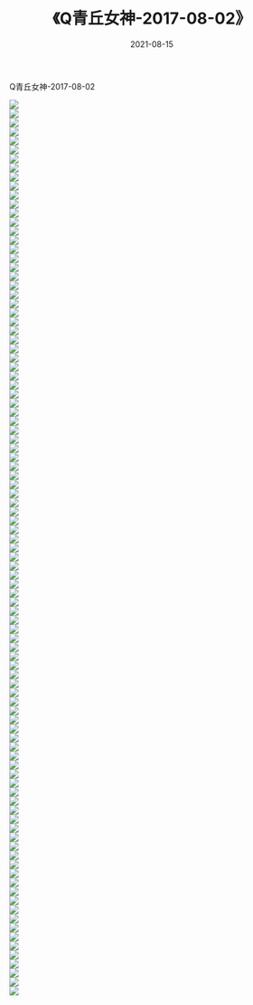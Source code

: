 ﻿---
layout: post
title:  《Q青丘女神-2017-08-02》
date:   2021-08-15
img: http://img.660000.xyz/Sharelink/网络美图/2021/Q青丘女神-2017-08-02/000.jpg
categories: [美女, 清纯, 唯美]
---

Q青丘女神-2017-08-02

  ![](http://img.660000.xyz/Sharelink/网络美图/2021/Q青丘女神-2017-08-02/001.jpg) <br> ![](http://img.660000.xyz/Sharelink/网络美图/2021/Q青丘女神-2017-08-02/002.jpg) <br> ![](http://img.660000.xyz/Sharelink/网络美图/2021/Q青丘女神-2017-08-02/003.jpg) <br> ![](http://img.660000.xyz/Sharelink/网络美图/2021/Q青丘女神-2017-08-02/004.jpg) <br> ![](http://img.660000.xyz/Sharelink/网络美图/2021/Q青丘女神-2017-08-02/005.jpg) <br> ![](http://img.660000.xyz/Sharelink/网络美图/2021/Q青丘女神-2017-08-02/006.jpg) <br> ![](http://img.660000.xyz/Sharelink/网络美图/2021/Q青丘女神-2017-08-02/007.jpg) <br> ![](http://img.660000.xyz/Sharelink/网络美图/2021/Q青丘女神-2017-08-02/008.jpg) <br> ![](http://img.660000.xyz/Sharelink/网络美图/2021/Q青丘女神-2017-08-02/009.jpg) <br> ![](http://img.660000.xyz/Sharelink/网络美图/2021/Q青丘女神-2017-08-02/010.jpg) <br> ![](http://img.660000.xyz/Sharelink/网络美图/2021/Q青丘女神-2017-08-02/011.jpg) <br> ![](http://img.660000.xyz/Sharelink/网络美图/2021/Q青丘女神-2017-08-02/012.jpg) <br> ![](http://img.660000.xyz/Sharelink/网络美图/2021/Q青丘女神-2017-08-02/013.jpg) <br> ![](http://img.660000.xyz/Sharelink/网络美图/2021/Q青丘女神-2017-08-02/014.jpg) <br> ![](http://img.660000.xyz/Sharelink/网络美图/2021/Q青丘女神-2017-08-02/015.jpg) <br> ![](http://img.660000.xyz/Sharelink/网络美图/2021/Q青丘女神-2017-08-02/016.jpg) <br> ![](http://img.660000.xyz/Sharelink/网络美图/2021/Q青丘女神-2017-08-02/017.jpg) <br> ![](http://img.660000.xyz/Sharelink/网络美图/2021/Q青丘女神-2017-08-02/018.jpg) <br> ![](http://img.660000.xyz/Sharelink/网络美图/2021/Q青丘女神-2017-08-02/019.jpg) <br> ![](http://img.660000.xyz/Sharelink/网络美图/2021/Q青丘女神-2017-08-02/020.jpg) <br> ![](http://img.660000.xyz/Sharelink/网络美图/2021/Q青丘女神-2017-08-02/021.jpg) <br> ![](http://img.660000.xyz/Sharelink/网络美图/2021/Q青丘女神-2017-08-02/022.jpg) <br> ![](http://img.660000.xyz/Sharelink/网络美图/2021/Q青丘女神-2017-08-02/023.jpg) <br> ![](http://img.660000.xyz/Sharelink/网络美图/2021/Q青丘女神-2017-08-02/024.jpg) <br> ![](http://img.660000.xyz/Sharelink/网络美图/2021/Q青丘女神-2017-08-02/025.jpg) <br> ![](http://img.660000.xyz/Sharelink/网络美图/2021/Q青丘女神-2017-08-02/026.jpg) <br> ![](http://img.660000.xyz/Sharelink/网络美图/2021/Q青丘女神-2017-08-02/027.jpg) <br> ![](http://img.660000.xyz/Sharelink/网络美图/2021/Q青丘女神-2017-08-02/028.jpg) <br> ![](http://img.660000.xyz/Sharelink/网络美图/2021/Q青丘女神-2017-08-02/029.jpg) <br> ![](http://img.660000.xyz/Sharelink/网络美图/2021/Q青丘女神-2017-08-02/030.jpg) <br> ![](http://img.660000.xyz/Sharelink/网络美图/2021/Q青丘女神-2017-08-02/031.jpg) <br> ![](http://img.660000.xyz/Sharelink/网络美图/2021/Q青丘女神-2017-08-02/032.jpg) <br> ![](http://img.660000.xyz/Sharelink/网络美图/2021/Q青丘女神-2017-08-02/033.jpg) <br> ![](http://img.660000.xyz/Sharelink/网络美图/2021/Q青丘女神-2017-08-02/034.jpg) <br> ![](http://img.660000.xyz/Sharelink/网络美图/2021/Q青丘女神-2017-08-02/035.jpg) <br> ![](http://img.660000.xyz/Sharelink/网络美图/2021/Q青丘女神-2017-08-02/036.jpg) <br> ![](http://img.660000.xyz/Sharelink/网络美图/2021/Q青丘女神-2017-08-02/037.jpg) <br> ![](http://img.660000.xyz/Sharelink/网络美图/2021/Q青丘女神-2017-08-02/038.jpg) <br> ![](http://img.660000.xyz/Sharelink/网络美图/2021/Q青丘女神-2017-08-02/039.jpg) <br> ![](http://img.660000.xyz/Sharelink/网络美图/2021/Q青丘女神-2017-08-02/040.jpg) <br> ![](http://img.660000.xyz/Sharelink/网络美图/2021/Q青丘女神-2017-08-02/041.jpg) <br> ![](http://img.660000.xyz/Sharelink/网络美图/2021/Q青丘女神-2017-08-02/042.jpg) <br> ![](http://img.660000.xyz/Sharelink/网络美图/2021/Q青丘女神-2017-08-02/043.jpg) <br> ![](http://img.660000.xyz/Sharelink/网络美图/2021/Q青丘女神-2017-08-02/044.jpg) <br> ![](http://img.660000.xyz/Sharelink/网络美图/2021/Q青丘女神-2017-08-02/045.jpg) <br> ![](http://img.660000.xyz/Sharelink/网络美图/2021/Q青丘女神-2017-08-02/046.jpg) <br> ![](http://img.660000.xyz/Sharelink/网络美图/2021/Q青丘女神-2017-08-02/047.jpg) <br> ![](http://img.660000.xyz/Sharelink/网络美图/2021/Q青丘女神-2017-08-02/048.jpg) <br> ![](http://img.660000.xyz/Sharelink/网络美图/2021/Q青丘女神-2017-08-02/049.jpg) <br> ![](http://img.660000.xyz/Sharelink/网络美图/2021/Q青丘女神-2017-08-02/050.jpg) <br> ![](http://img.660000.xyz/Sharelink/网络美图/2021/Q青丘女神-2017-08-02/051.jpg) <br> ![](http://img.660000.xyz/Sharelink/网络美图/2021/Q青丘女神-2017-08-02/052.jpg) <br> ![](http://img.660000.xyz/Sharelink/网络美图/2021/Q青丘女神-2017-08-02/053.jpg) <br> ![](http://img.660000.xyz/Sharelink/网络美图/2021/Q青丘女神-2017-08-02/054.jpg) <br> ![](http://img.660000.xyz/Sharelink/网络美图/2021/Q青丘女神-2017-08-02/055.jpg) <br> ![](http://img.660000.xyz/Sharelink/网络美图/2021/Q青丘女神-2017-08-02/056.jpg) <br> ![](http://img.660000.xyz/Sharelink/网络美图/2021/Q青丘女神-2017-08-02/057.jpg) <br> ![](http://img.660000.xyz/Sharelink/网络美图/2021/Q青丘女神-2017-08-02/058.jpg) <br> ![](http://img.660000.xyz/Sharelink/网络美图/2021/Q青丘女神-2017-08-02/059.jpg) <br> ![](http://img.660000.xyz/Sharelink/网络美图/2021/Q青丘女神-2017-08-02/060.jpg) <br> ![](http://img.660000.xyz/Sharelink/网络美图/2021/Q青丘女神-2017-08-02/061.jpg) <br> ![](http://img.660000.xyz/Sharelink/网络美图/2021/Q青丘女神-2017-08-02/062.jpg) <br> ![](http://img.660000.xyz/Sharelink/网络美图/2021/Q青丘女神-2017-08-02/063.jpg) <br> ![](http://img.660000.xyz/Sharelink/网络美图/2021/Q青丘女神-2017-08-02/064.jpg) <br> ![](http://img.660000.xyz/Sharelink/网络美图/2021/Q青丘女神-2017-08-02/065.jpg) <br> ![](http://img.660000.xyz/Sharelink/网络美图/2021/Q青丘女神-2017-08-02/066.jpg) <br> ![](http://img.660000.xyz/Sharelink/网络美图/2021/Q青丘女神-2017-08-02/067.jpg) <br> ![](http://img.660000.xyz/Sharelink/网络美图/2021/Q青丘女神-2017-08-02/068.jpg) <br> ![](http://img.660000.xyz/Sharelink/网络美图/2021/Q青丘女神-2017-08-02/069.jpg) <br> ![](http://img.660000.xyz/Sharelink/网络美图/2021/Q青丘女神-2017-08-02/070.jpg) <br> ![](http://img.660000.xyz/Sharelink/网络美图/2021/Q青丘女神-2017-08-02/071.jpg) <br> ![](http://img.660000.xyz/Sharelink/网络美图/2021/Q青丘女神-2017-08-02/072.jpg) <br> ![](http://img.660000.xyz/Sharelink/网络美图/2021/Q青丘女神-2017-08-02/073.jpg) <br> ![](http://img.660000.xyz/Sharelink/网络美图/2021/Q青丘女神-2017-08-02/074.jpg) <br> ![](http://img.660000.xyz/Sharelink/网络美图/2021/Q青丘女神-2017-08-02/075.jpg) <br> ![](http://img.660000.xyz/Sharelink/网络美图/2021/Q青丘女神-2017-08-02/076.jpg) <br> ![](http://img.660000.xyz/Sharelink/网络美图/2021/Q青丘女神-2017-08-02/077.jpg) <br> ![](http://img.660000.xyz/Sharelink/网络美图/2021/Q青丘女神-2017-08-02/078.jpg) <br> ![](http://img.660000.xyz/Sharelink/网络美图/2021/Q青丘女神-2017-08-02/079.jpg) <br> ![](http://img.660000.xyz/Sharelink/网络美图/2021/Q青丘女神-2017-08-02/080.jpg) <br> ![](http://img.660000.xyz/Sharelink/网络美图/2021/Q青丘女神-2017-08-02/081.jpg) <br> ![](http://img.660000.xyz/Sharelink/网络美图/2021/Q青丘女神-2017-08-02/082.jpg) <br> ![](http://img.660000.xyz/Sharelink/网络美图/2021/Q青丘女神-2017-08-02/083.jpg) <br> ![](http://img.660000.xyz/Sharelink/网络美图/2021/Q青丘女神-2017-08-02/084.jpg) <br> ![](http://img.660000.xyz/Sharelink/网络美图/2021/Q青丘女神-2017-08-02/085.jpg) <br> ![](http://img.660000.xyz/Sharelink/网络美图/2021/Q青丘女神-2017-08-02/086.jpg) <br> ![](http://img.660000.xyz/Sharelink/网络美图/2021/Q青丘女神-2017-08-02/087.jpg) <br> ![](http://img.660000.xyz/Sharelink/网络美图/2021/Q青丘女神-2017-08-02/088.jpg) <br> ![](http://img.660000.xyz/Sharelink/网络美图/2021/Q青丘女神-2017-08-02/089.jpg) <br> ![](http://img.660000.xyz/Sharelink/网络美图/2021/Q青丘女神-2017-08-02/090.jpg) <br> ![](http://img.660000.xyz/Sharelink/网络美图/2021/Q青丘女神-2017-08-02/091.jpg) <br> ![](http://img.660000.xyz/Sharelink/网络美图/2021/Q青丘女神-2017-08-02/092.jpg) <br> ![](http://img.660000.xyz/Sharelink/网络美图/2021/Q青丘女神-2017-08-02/093.jpg) <br> ![](http://img.660000.xyz/Sharelink/网络美图/2021/Q青丘女神-2017-08-02/094.jpg) <br> ![](http://img.660000.xyz/Sharelink/网络美图/2021/Q青丘女神-2017-08-02/095.jpg) <br> ![](http://img.660000.xyz/Sharelink/网络美图/2021/Q青丘女神-2017-08-02/096.jpg) <br> ![](http://img.660000.xyz/Sharelink/网络美图/2021/Q青丘女神-2017-08-02/097.jpg) <br> ![](http://img.660000.xyz/Sharelink/网络美图/2021/Q青丘女神-2017-08-02/098.jpg) <br> ![](http://img.660000.xyz/Sharelink/网络美图/2021/Q青丘女神-2017-08-02/099.jpg) <br>